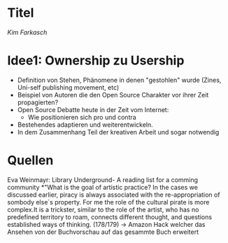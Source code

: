 
# Titel
*Kim Farkasch*




# Idee1: Ownership zu Usership

* Definition von Stehen, Phänomene in denen "gestohlen" wurde (Zines, Uni-self publishing movement, etc)
* Beispiel von Autoren die den Open Source Charakter vor ihrer Zeit propagierten?
* Open Source Debatte heute in der Zeit vom Internet:
    * Wie positionieren sich pro und contra
 * Bestehendes adaptieren und weiterentwickeln.
 * In dem Zusammenhang Teil der kreativen Arbeit und sogar notwendig
 
 
 # Quellen
 
 Eva Weinmayr: Library Underground- A reading list for a comming community
         *"What is the goal of artistic practice? In the cases we discussed earlier, piracy is always associated with the re-appropriation of sombody else´s property. For me the role of the cultural pirate is more complex.It is a trickster, similar to the role of the artist, who has no predefined territory to roam, connects different thought, and questions established ways of thinking. (178/179)
         -> Amazon Hack welcher das Ansehen von der Buchvorschau auf das gesammte Buch erweitert
         
